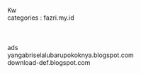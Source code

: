 Kw<br />
categories : fazri.my.id<br /><br /><br><br>
ads<br>
yangabriselalubarupokoknya.blogspot.com<br>
download-def.blogspot.com<br>
